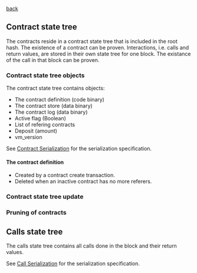 [back](./contracts.md)
## Contract state tree

The contracts reside in a contract state tree that
is included in the root hash. The existence of a contract can be proven.
Interactions, i.e. calls and return values, are stored in their own
state tree for one block. The existance of the call in that block can be proven.

### Contract state tree objects

The contract state tree contains objects:
- The contract definition (code binary)
- The contract store (data binary)
- The contract log (data binary)
- Active flag (Boolean)
- List of refering contracts
- Deposit (amount)
- vm_version

See [Contract Serialization](../serializations.md#contract) for the serialization specification.

#### The contract definition

- Created by a contract create transaction.
- Deleted when an inactive contract has no more referers.

### Contract state tree update

### Pruning of contracts

## Calls state tree

The calls state tree contains all calls done in the block
and their return values.

See [Call Serialization](../serializations.md#call) for the serialization specification.

